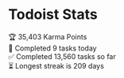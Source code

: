 
# Todoist Stats

<!-- TODO-IST:START -->
🏆  35,403 Karma Points           
🌸  Completed 9 tasks today           
✅  Completed 13,560 tasks so far           
⏳  Longest streak is 209 days
<!-- TODO-IST:END -->
